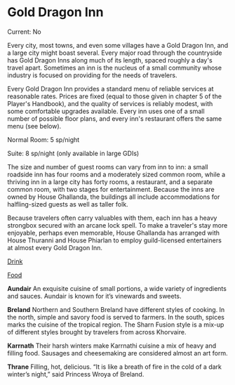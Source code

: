 # Gold Dragon Inn

Current: No

Every city, most towns, and even some villages have a Gold Dragon Inn, and a large city might boast several. Every major road through the countryside has Gold Dragon Inns along much of its length, spaced roughly a day's travel apart. Sometimes an inn is the nucleus of a small community whose industry is focused on providing for the needs of travelers.

Every Gold Dragon Inn provides a standard menu of reliable services at reasonable rates. Prices are fixed (equal to those given in chapter 5 of the Player's Handbook), and the quality of services is reliably modest, with some comfortable upgrades available. Every inn uses one of a small number of possible floor plans, and every inn's restaurant offers the same menu (see below).

Normal Room: 5 sp/night

Suite: 8 sp/night (only available in large GDIs)

The size and number of guest rooms can vary from inn to inn: a small roadside inn has four rooms and a moderately sized common room, while a thriving inn in a large city has forty rooms, a restaurant, and a separate common room, with two stages for entertainment. Because the inns are owned by House Ghallanda, the buildings all include accommodations for halfling-sized guests as well as taller folk.

Because travelers often carry valuables with them, each inn has a heavy strongbox secured with an arcane lock spell. To make a traveler's stay more enjoyable, perhaps even memorable, House Ghallanda has arranged with House Thuranni and House Phiarlan to employ guild-licensed entertainers at almost every Gold Dragon Inn.

[Drink](Gold%20Dragon%20Inn%200dd89ec759034b71aa57cca9eb44324e/Drink%20ac702da721e943dc8c3b359033644f77.csv)

[Food](Gold%20Dragon%20Inn%200dd89ec759034b71aa57cca9eb44324e/Food%202e7998ba1866411a9e49e90ca5065abe.csv)

**Aundair**
An exquisite cuisine of small portions, a wide variety of ingredients and sauces. Aundair is known for it’s vinewards and sweets.

**Breland**
Northern and Southern Breland have different styles of cooking. In the north, simple and savory food is served to farmers. In the south, spices marks the cuisine of the tropical region. The Sharn Fusion style is a mix-up of different styles brought by travelers from across Khorvaire.

**Karrnath**
Their harsh winters make Karrnathi cuisine a mix of heavy and filling food. Sausages and cheesemaking are considered almost an art form.

**Thrane**
Filling, hot, delicious. “It is like a breath of fire in the cold of a dark winter’s night,” said Princess Wroya of Breland.